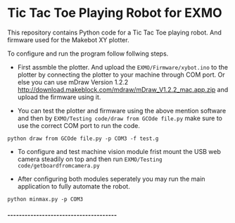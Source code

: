 # Tic Tac Toe Playing Robot for EXMO

This repository contains Python code for a Tic Tac Toe playing robot. And firmware used for the Makebot XY plotter.

To configure and run the program follow follwing steps.

- First assmble the plotter. And upload the `EXMO/Firmware/xybot.ino` to the plotter by connecting the plotter to your machine through COM port. Or else you can use mDraw Version 1.2.2 http://download.makeblock.com/mdraw/mDraw_V1.2.2_mac.app.zip and upload the firmware using it. 

- You can test the plotter and firmware using the above mention software and then by `EXMO/Testing code/draw from GCOde file.py` make sure to use the correct COM port to run the code.

`python draw from GCOde file.py -p COM3 -f test.g`

- To configure and test machine vision module frist mount the USB web camera steadily on top and then run `EXMO/Testing code/getboardfromcamera.py`

- After configuring both modules seperately you may run the main application to fully automate the robot. 

`python minmax.py -p COM3`

#### --------------------------------------
